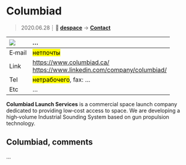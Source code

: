 # Columbiad
> 2020.06.28 ┊ **🚀 [despace](index.md)** → **[Contact](contact.md)**

|[![](f/contact//_logo1_thumb.jpg)](f/contact//_logo1.png)|*…*|
|:--|:--|
|E‑mail| <mark>нетпочты</mark> |
|Link| <https://www.columbiad.ca/><br> <https://www.linkedin.com/company/columbiad/> |
|Tel| <mark>нетрабочего</mark>, fax: … |
|Etc| … |

**Columbiad Launch Services** is a commercial space launch company dedicated to providing low‑cost access to space. We are developing a high‑volume Industrial Sounding System based on gun propulsion technology.

<p style="page-break-after:always"> </p>

## Columbiad, comments

…


